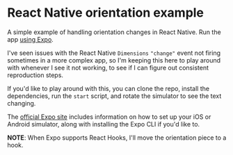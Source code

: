 # React Native orientation example

A simple example of handling orientation changes in React Native. Run the app [using Expo](https://exp.host/@calumjames/OrientationExample).

I've seen issues with the React Native `Dimensions` `"change"` event not firing sometimes in a more complex app, so I'm keeping this here to play around with whenever I see it not working, to see if I can figure out consistent reproduction steps.

If you'd like to play around with this, you can clone the repo, install the dependencies, run the `start` script, and rotate the simulator to see the text changing.

The [official Expo site](https://expo.io/learn) includes information on how to set up your iOS or Android simulator, along with installing the Expo CLI if you'd like to.

**NOTE**: When Expo supports React Hooks, I'll move the orientation piece to a hook.
